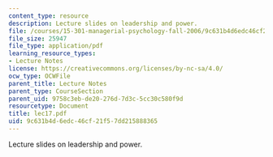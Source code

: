 ```yaml
---
content_type: resource
description: Lecture slides on leadership and power.
file: /courses/15-301-managerial-psychology-fall-2006/9c631b4d6edc46cf21f57dd215888365_lec17.pdf
file_size: 25947
file_type: application/pdf
learning_resource_types:
- Lecture Notes
license: https://creativecommons.org/licenses/by-nc-sa/4.0/
ocw_type: OCWFile
parent_title: Lecture Notes
parent_type: CourseSection
parent_uid: 9758c3eb-de20-276d-7d3c-5cc30c580f9d
resourcetype: Document
title: lec17.pdf
uid: 9c631b4d-6edc-46cf-21f5-7dd215888365
---
```

Lecture slides on leadership and power.